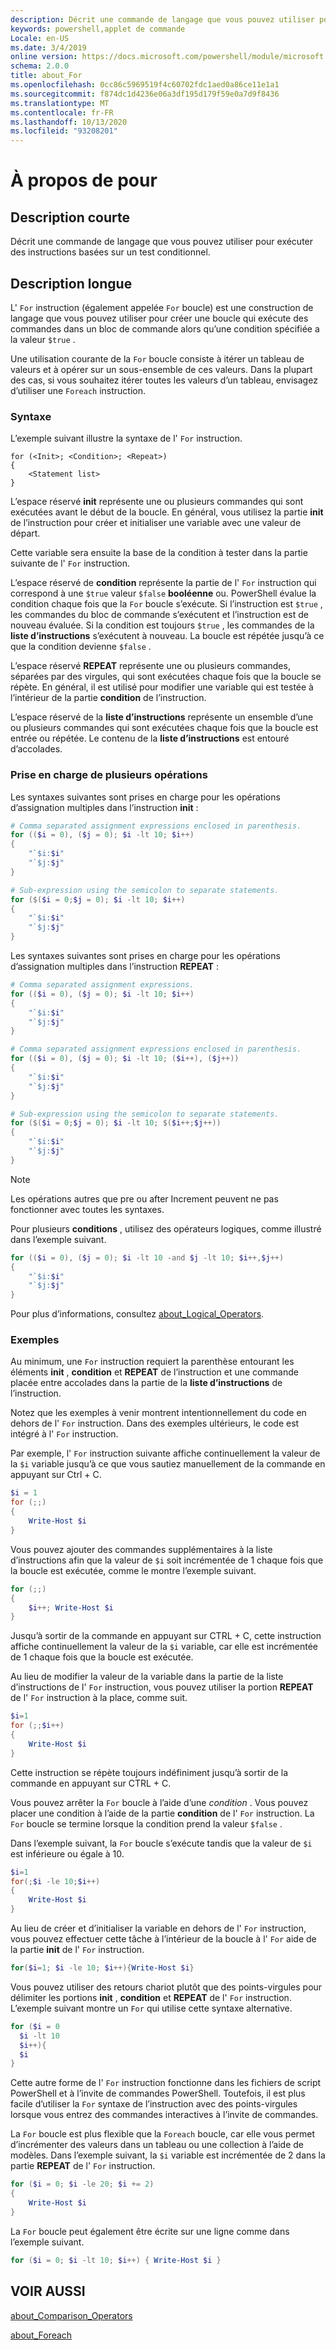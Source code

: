 ```yaml
---
description: Décrit une commande de langage que vous pouvez utiliser pour exécuter des instructions basées sur un test conditionnel.
keywords: powershell,applet de commande
Locale: en-US
ms.date: 3/4/2019
online version: https://docs.microsoft.com/powershell/module/microsoft.powershell.core/about/about_for?view=powershell-7&WT.mc_id=ps-gethelp
schema: 2.0.0
title: about_For
ms.openlocfilehash: 0cc86c5969519f4c60702fdc1aed0a86ce11e1a1
ms.sourcegitcommit: f874dc1d4236e06a3df195d179f59e0a7d9f8436
ms.translationtype: MT
ms.contentlocale: fr-FR
ms.lasthandoff: 10/13/2020
ms.locfileid: "93208201"
---
```

# <a name="about-for"></a>À propos de pour

## <a name="short-description"></a>Description courte
Décrit une commande de langage que vous pouvez utiliser pour exécuter des instructions basées sur un test conditionnel.

## <a name="long-description"></a>Description longue

L' `For` instruction (également appelée `For` boucle) est une construction de langage que vous pouvez utiliser pour créer une boucle qui exécute des commandes dans un bloc de commande alors qu’une condition spécifiée a la valeur `$true` .

Une utilisation courante de la `For` boucle consiste à itérer un tableau de valeurs et à opérer sur un sous-ensemble de ces valeurs. Dans la plupart des cas, si vous souhaitez itérer toutes les valeurs d’un tableau, envisagez d’utiliser une `Foreach` instruction.

### <a name="syntax"></a>Syntaxe

L’exemple suivant illustre la syntaxe de l' `For` instruction.

```
for (<Init>; <Condition>; <Repeat>)
{
    <Statement list>
}
```

L’espace réservé **init** représente une ou plusieurs commandes qui sont exécutées avant le début de la boucle. En général, vous utilisez la partie **init** de l’instruction pour créer et initialiser une variable avec une valeur de départ.

Cette variable sera ensuite la base de la condition à tester dans la partie suivante de l' `For` instruction.

L’espace réservé de **condition** représente la partie de l' `For` instruction qui correspond à une `$true` valeur `$false` **booléenne** ou. PowerShell évalue la condition chaque fois que la `For` boucle s’exécute. Si l’instruction est `$true` , les commandes du bloc de commande s’exécutent et l’instruction est de nouveau évaluée. Si la condition est toujours `$true` , les commandes de la **liste d’instructions** s’exécutent à nouveau. La boucle est répétée jusqu’à ce que la condition devienne `$false` .

L’espace réservé **REPEAT** représente une ou plusieurs commandes, séparées par des virgules, qui sont exécutées chaque fois que la boucle se répète. En général, il est utilisé pour modifier une variable qui est testée à l’intérieur de la partie **condition** de l’instruction.

L’espace réservé de la **liste d’instructions** représente un ensemble d’une ou plusieurs commandes qui sont exécutées chaque fois que la boucle est entrée ou répétée. Le contenu de la **liste d’instructions** est entouré d’accolades.

### <a name="support-for-multiple-operations"></a>Prise en charge de plusieurs opérations

Les syntaxes suivantes sont prises en charge pour les opérations d’assignation multiples dans l’instruction **init** :

```powershell
# Comma separated assignment expressions enclosed in parenthesis.
for (($i = 0), ($j = 0); $i -lt 10; $i++)
{
    "`$i:$i"
    "`$j:$j"
}

# Sub-expression using the semicolon to separate statements.
for ($($i = 0;$j = 0); $i -lt 10; $i++)
{
    "`$i:$i"
    "`$j:$j"
}
```

Les syntaxes suivantes sont prises en charge pour les opérations d’assignation multiples dans l’instruction **REPEAT** :

```powershell
# Comma separated assignment expressions.
for (($i = 0), ($j = 0); $i -lt 10; $i++)
{
    "`$i:$i"
    "`$j:$j"
}

# Comma separated assignment expressions enclosed in parenthesis.
for (($i = 0), ($j = 0); $i -lt 10; ($i++), ($j++))
{
    "`$i:$i"
    "`$j:$j"
}

# Sub-expression using the semicolon to separate statements.
for ($($i = 0;$j = 0); $i -lt 10; $($i++;$j++))
{
    "`$i:$i"
    "`$j:$j"
}
```

> [!NOTE]
> Les opérations autres que pre ou after Increment peuvent ne pas fonctionner avec toutes les syntaxes.

Pour plusieurs **conditions** , utilisez des opérateurs logiques, comme illustré dans l’exemple suivant.

```powershell
for (($i = 0), ($j = 0); $i -lt 10 -and $j -lt 10; $i++,$j++)
{
    "`$i:$i"
    "`$j:$j"
}
```

Pour plus d’informations, consultez [about_Logical_Operators](about_Logical_Operators.md).

### <a name="examples"></a>Exemples

Au minimum, une `For` instruction requiert la parenthèse entourant les éléments **init** , **condition** et **REPEAT** de l’instruction et une commande placée entre accolades dans la partie de la **liste d’instructions** de l’instruction.

Notez que les exemples à venir montrent intentionnellement du code en dehors de l' `For` instruction. Dans des exemples ultérieurs, le code est intégré à l' `For` instruction.

Par exemple, l' `For` instruction suivante affiche continuellement la valeur de la `$i` variable jusqu’à ce que vous sautiez manuellement de la commande en appuyant sur Ctrl + C.

```powershell
$i = 1
for (;;)
{
    Write-Host $i
}
```

Vous pouvez ajouter des commandes supplémentaires à la liste d’instructions afin que la valeur de `$i` soit incrémentée de 1 chaque fois que la boucle est exécutée, comme le montre l’exemple suivant.

```powershell
for (;;)
{
    $i++; Write-Host $i
}
```

Jusqu’à sortir de la commande en appuyant sur CTRL + C, cette instruction affiche continuellement la valeur de la `$i` variable, car elle est incrémentée de 1 chaque fois que la boucle est exécutée.

Au lieu de modifier la valeur de la variable dans la partie de la liste d’instructions de l' `For` instruction, vous pouvez utiliser la portion **REPEAT** de l' `For` instruction à la place, comme suit.

```powershell
$i=1
for (;;$i++)
{
    Write-Host $i
}
```

Cette instruction se répète toujours indéfiniment jusqu’à sortir de la commande en appuyant sur CTRL + C.

Vous pouvez arrêter la `For` boucle à l’aide d’une *condition* . Vous pouvez placer une condition à l’aide de la partie **condition** de l' `For` instruction. La `For` boucle se termine lorsque la condition prend la valeur `$false` .

Dans l’exemple suivant, la `For` boucle s’exécute tandis que la valeur de `$i` est inférieure ou égale à 10.

```powershell
$i=1
for(;$i -le 10;$i++)
{
    Write-Host $i
}
```

Au lieu de créer et d’initialiser la variable en dehors de l' `For` instruction, vous pouvez effectuer cette tâche à l’intérieur de la boucle à l' `For` aide de la partie **init** de l' `For` instruction.

```powershell
for($i=1; $i -le 10; $i++){Write-Host $i}
```

Vous pouvez utiliser des retours chariot plutôt que des points-virgules pour délimiter les portions **init** , **condition** et **REPEAT** de l' `For` instruction. L’exemple suivant montre un `For` qui utilise cette syntaxe alternative.

```powershell
for ($i = 0
  $i -lt 10
  $i++){
  $i
}
```

Cette autre forme de l' `For` instruction fonctionne dans les fichiers de script PowerShell et à l’invite de commandes PowerShell. Toutefois, il est plus facile d’utiliser la `For` syntaxe de l’instruction avec des points-virgules lorsque vous entrez des commandes interactives à l’invite de commandes.

La `For` boucle est plus flexible que la `Foreach` boucle, car elle vous permet d’incrémenter des valeurs dans un tableau ou une collection à l’aide de modèles. Dans l’exemple suivant, la `$i` variable est incrémentée de 2 dans la partie **REPEAT** de l' `For` instruction.

```powershell
for ($i = 0; $i -le 20; $i += 2)
{
    Write-Host $i
}
```

La `For` boucle peut également être écrite sur une ligne comme dans l’exemple suivant.

```powershell
for ($i = 0; $i -lt 10; $i++) { Write-Host $i }
```

## <a name="see-also"></a>VOIR AUSSI

[about_Comparison_Operators](about_Comparison_Operators.md)

[about_Foreach](about_Foreach.md)
